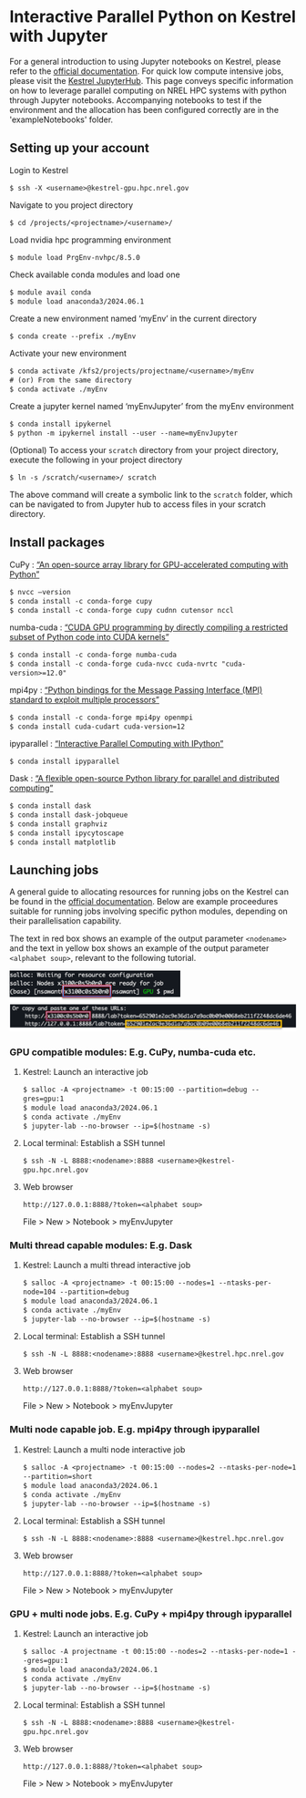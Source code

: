 # Interactive Parallel Python on Kestrel with Jupyter

For a general introduction to using Jupyter notebooks on Kestrel, please refer to the [official documentation](https://nrel.github.io/HPC/Documentation/Development/Jupyter/). For quick low compute intensive jobs, please visit the [Kestrel JupyterHub](https://kestrel-jhub.hpc.nrel.gov/). This page conveys specific information on how to leverage parallel computing on NREL HPC systems with python through Jupyter notebooks. Accompanying notebooks to test if the environment and the allocation has been configured correctly are in the 'exampleNotebooks' folder.

## Setting up your account

Login to Kestrel
```
$ ssh -X <username>@kestrel-gpu.hpc.nrel.gov
```

Navigate to you project directory
```
$ cd /projects/<projectname>/<username>/
```

Load nvidia hpc programming environment
```
$ module load PrgEnv-nvhpc/8.5.0
```

Check available conda modules and load one
```
$ module avail conda
$ module load anaconda3/2024.06.1
```

Create a new environment named ‘myEnv’ in the current directory
```
$ conda create --prefix ./myEnv
```

Activate your new environment
```
$ conda activate /kfs2/projects/projectname/<username>/myEnv
# (or) From the same directory
$ conda activate ./myEnv
```

Create a jupyter kernel named ‘myEnvJupyter’ from the myEnv environment
```
$ conda install ipykernel
$ python -m ipykernel install --user --name=myEnvJupyter
```

(Optional) To access your `scratch` directory from your project directory, execute the following in your project directory
```
$ ln -s /scratch/<username>/ scratch
```
The above command will create a symbolic link to the `scratch` folder, which can be navigated to from Jupyter hub to access files in your scratch directory.

## Install packages

CuPy : [“An open-source array library for GPU-accelerated computing with Python”](https://cupy.dev/)
```
$ nvcc –version
$ conda install -c conda-forge cupy
$ conda install -c conda-forge cupy cudnn cutensor nccl
```

numba-cuda : [“CUDA GPU programming by directly compiling a restricted subset of Python code into CUDA kernels”](https://nvidia.github.io/numba-cuda/user/index.html)
```
$ conda install -c conda-forge numba-cuda
$ conda install -c conda-forge cuda-nvcc cuda-nvrtc "cuda-version>=12.0"
```

mpi4py : [“Python bindings for the Message Passing Interface (MPI) standard to exploit multiple processors”](https://mpi4py.readthedocs.io/en/stable/) 
```
$ conda install -c conda-forge mpi4py openmpi
$ conda install cuda-cudart cuda-version=12
```

ipyparallel : [“Interactive Parallel Computing with IPython”](https://ipyparallel.readthedocs.io/en/latest/)
```
$ conda install ipyparallel
```

Dask : [“A flexible open-source Python library for parallel and distributed computing”](https://www.dask.org/)
```
$ conda install dask
$ conda install dask-jobqueue
$ conda install graphviz
$ conda install ipycytoscape
$ conda install matplotlib
```

## Launching jobs

A general guide to allocating resources for running jobs on the Kestrel can be found in the [official documentation](https://nrel.github.io/HPC/Documentation/Systems/Kestrel/Running/). Below are example proceedures suitable for running jobs involving specific python modules, depending on their parallelisation capability. 

The text in red box shows an example of the output parameter `<nodename>` and the text in yellow box shows an example of the output parameter `<alphabet soup>`, relevant to the following tutorial.

<img src="metadata/nodeName.png" alt="<nodename>" width="300"/>

<img src="metadata/alphabetSoup.png" alt="<alphabet soup>" width="600"/>

<!-- ![<alphabet soup>](metadata/alphabetSoup.png "<alphabet soup>") -->

### GPU compatible modules: E.g. CuPy, numba-cuda etc.

1. Kestrel: Launch an interactive job
    ```
    $ salloc -A <projectname> -t 00:15:00 --partition=debug --gres=gpu:1
    $ module load anaconda3/2024.06.1
    $ conda activate ./myEnv
    $ jupyter-lab --no-browser --ip=$(hostname -s)
    ```


2. Local terminal: Establish a SSH tunnel
    ```
    $ ssh -N -L 8888:<nodename>:8888 <username>@kestrel-gpu.hpc.nrel.gov
    ```

3. Web browser
    ```
    http://127.0.0.1:8888/?token=<alphabet soup>
    ```

    File > New > Notebook > myEnvJupyter


### Multi thread capable modules: E.g. Dask

1. Kestrel: Launch a multi thread interactive job
    ```
    $ salloc -A <projectname> -t 00:15:00 --nodes=1 --ntasks-per-node=104 --partition=debug
    $ module load anaconda3/2024.06.1
    $ conda activate ./myEnv
    $ jupyter-lab --no-browser --ip=$(hostname -s)
    ```

2. Local terminal: Establish a SSH tunnel
    ```
    $ ssh -N -L 8888:<nodename>:8888 <username>@kestrel.hpc.nrel.gov
    ```

3. Web browser
    ```
    http://127.0.0.1:8888/?token=<alphabet soup>
    ```

    File > New > Notebook > myEnvJupyter


### Multi node capable job. E.g. mpi4py through ipyparallel 

1. Kestrel: Launch a multi node interactive job
    ```
    $ salloc -A <projectname> -t 00:15:00 --nodes=2 --ntasks-per-node=1 --partition=short
    $ module load anaconda3/2024.06.1
    $ conda activate ./myEnv
    $ jupyter-lab --no-browser --ip=$(hostname -s)
    ```

2. Local terminal: Establish a SSH tunnel
    ```
    $ ssh -N -L 8888:<nodename>:8888 <username>@kestrel.hpc.nrel.gov
    ```

3. Web browser
    ```
    http://127.0.0.1:8888/?token=<alphabet soup>
    ```

    File > New > Notebook > myEnvJupyter


### GPU + multi node jobs. E.g. CuPy + mpi4py through ipyparallel

1. Kestrel: Launch an interactive job
    ```
    $ salloc -A projectname -t 00:15:00 --nodes=2 --ntasks-per-node=1 --gres=gpu:1 
    $ module load anaconda3/2024.06.1
    $ conda activate ./myEnv
    $ jupyter-lab --no-browser --ip=$(hostname -s)
    ```

2. Local terminal: Establish a SSH tunnel
    ```
    $ ssh -N -L 8888:<nodename>:8888 <username>@kestrel-gpu.hpc.nrel.gov
    ```

3. Web browser
    ```
    http://127.0.0.1:8888/?token=<alphabet soup>
    ```

    File > New > Notebook > myEnvJupyter

###

